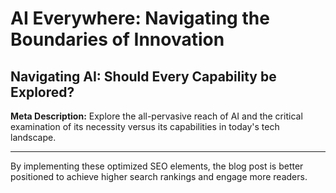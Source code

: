 # AI Everywhere: Navigating the Boundaries of Innovation

## Navigating AI: Should Every Capability be Explored?

**Meta Description:** Explore the all-pervasive reach of AI and the critical examination of its necessity versus its capabilities in today's tech landscape.

---

By implementing these optimized SEO elements, the blog post is better positioned to achieve higher search rankings and engage more readers.